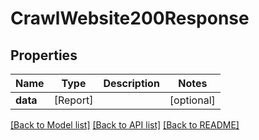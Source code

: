 # CrawlWebsite200Response

## Properties
Name | Type | Description | Notes
------------ | ------------- | ------------- | -------------
**data** | [Report] |  | [optional] 

[[Back to Model list]](../README.md#documentation-for-models) [[Back to API list]](../README.md#documentation-for-api-endpoints) [[Back to README]](../README.md)


